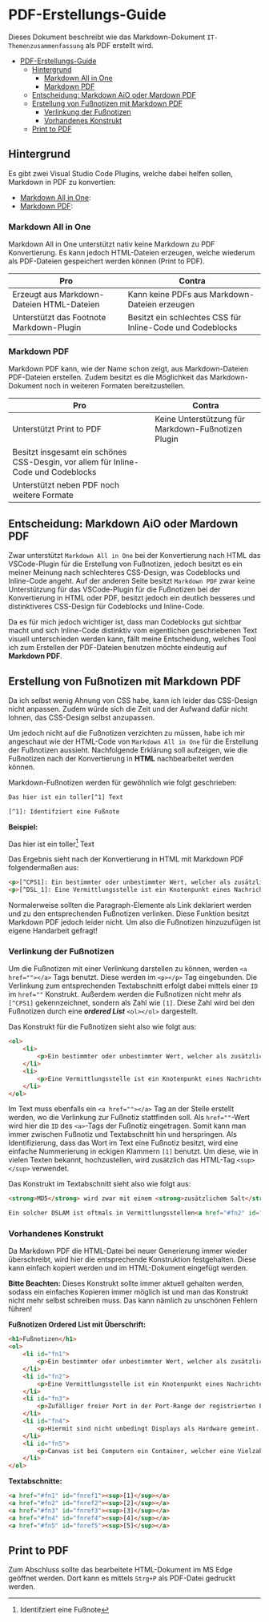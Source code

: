 # PDF-Erstellungs-Guide

Dieses Dokument beschreibt wie das Markdown-Dokument `IT-Themenzusammenfassung` als PDF erstellt wird.

- [PDF-Erstellungs-Guide](#pdf-erstellungs-guide)
	- [Hintergrund](#hintergrund)
		- [Markdown All in One](#markdown-all-in-one)
		- [Markdown PDF](#markdown-pdf)
	- [Entscheidung: Markdown AiO oder Mardown PDF](#entscheidung-markdown-aio-oder-mardown-pdf)
	- [Erstellung von Fußnotizen mit Markdown PDF](#erstellung-von-fußnotizen-mit-markdown-pdf)
		- [Verlinkung der Fußnotizen](#verlinkung-der-fußnotizen)
		- [Vorhandenes Konstrukt](#vorhandenes-konstrukt)
	- [Print to PDF](#print-to-pdf)

## Hintergrund

Es gibt zwei Visual Studio Code Plugins, welche dabei helfen sollen, Markdown in PDF zu konvertien:

- [Markdown All in One](https://marketplace.visualstudio.com/items?itemName=yzhang.markdown-all-in-one): 
- [Markdown PDF](https://marketplace.visualstudio.com/items?itemName=yzane.markdown-pdf): 

### Markdown All in One

Markdown All in One unterstützt nativ keine Markdown zu PDF Konvertierung. Es kann jedoch HTML-Dateien erzeugen, welche wiederum als PDF-Dateien gespeichert werden können (Print to PDF).

| Pro | Contra |
| --- | --- |
| Erzeugt aus Markdown-Dateien HTML-Dateien | Kann keine PDFs aus Markdown-Dateien erzeugen |
| Unterstützt das Footnote Markdown-Plugin | Besitzt ein schlechtes CSS für Inline-Code und Codeblocks |

### Markdown PDF

Markdown PDF kann, wie der Name schon zeigt, aus Markdown-Dateien PDF-Dateien erstellen. Zudem besitzt es die Möglichkeit das Markdown-Dokument noch in weiteren Formaten bereitzustellen.

| Pro | Contra |
| --- | --- |
| Unterstützt Print to PDF | Keine Unterstützung für Markdown-Fußnotizen Plugin |
| Besitzt insgesamt ein schönes CSS-Desgin, vor allem für Inline-Code und Codeblocks |  |
| Unterstützt neben PDF noch weitere Formate |  |

## Entscheidung: Markdown AiO oder Mardown PDF

Zwar unterstützt `Markdown All in One` bei der Konvertierung nach HTML das VSCode-Plugin für die Erstellung von Fußnotizen, jedoch besitzt es ein meiner Meinung nach schlechteres CSS-Design, was Codeblocks und Inline-Code angeht. Auf der anderen Seite besitzt `Markdown PDF` zwar keine Unterstützung für das VSCode-Plugin für die Fußnotizen bei der Konvertierung in HTML oder PDF, besitzt jedoch ein deutlich besseres und distinktiveres CSS-Design für Codeblocks und Inline-Code.

Da es für mich jedoch wichtiger ist, dass man Codeblocks gut sichtbar macht und sich Inline-Code distinktiv vom eigentlichen geschriebenen Text visuell unterschieden werden kann, fällt meine Entscheidung, welches Tool ich zum Erstellen der PDF-Dateien benutzen möchte eindeutig auf **Markdown PDF**.

## Erstellung von Fußnotizen mit Markdown PDF

Da ich selbst wenig Ahnung von CSS habe, kann ich leider das CSS-Design nicht anpassen. Zudem würde sich die Zeit und der Aufwand dafür nicht lohnen, das CSS-Design selbst anzupassen.

Um jedoch nicht auf die Fußnotizen verzichten zu müssen, habe ich mir angeschaut wie der HTML-Code von `Markdown All in One` für die Erstellung der Fußnotizen aussieht. Nachfolgende Erklärung soll aufzeigen, wie die Fußnotizen nach der Konvertierung in **HTML** nachbearbeitet werden können.

Markdown-Fußnotizen werden für gewöhnlich wie folgt geschrieben:

```txt
Das hier ist ein toller[^1] Text

[^1]: Identifziert eine Fußnote
```

**Beispiel:**

Das hier ist ein toller[^1] Text

Das Ergebnis sieht nach der Konvertierung in HTML mit Markdown PDF folgendermaßen aus:

```html
<p>[^CPS1]: Ein bestimmter oder unbestimmter Wert, welcher als zusätzlicher Sicherheitsfaktor mit in die Passwortverschlüsselung genommen wird.</p>
<p>[^DSL_1]: Eine Vermittlungsstelle ist ein Knotenpunkt eines Nachrichtennetztes, der die wahlweise Herstellung von Nachrichtenverbindungen ermöglicht.</p>
```

Normalerweise sollten die Paragraph-Elemente als Link deklariert werden und zu den entsprechenden Fußnotizen verlinken. Diese Funktion besitzt Markdown PDF jedoch leider nicht. Um also die Fußnotizen hinzuzufügen ist eigene Handarbeit gefragt!

### Verlinkung der Fußnotizen

Um die Fußnotizen mit einer Verlinkung darstellen zu können, werden `<a href=""></a>` Tags benutzt. Diese werden im `<p></p>` Tag eingebunden. Die Verlinkung zum entsprechenden Textabschnitt erfolgt dabei mittels einer `ID` im `href=""` Konstrukt. Außerdem werden die Fußnotizen nicht mehr als `[^CPS1]` gekennzeichnet, sondern als Zahl wie `[1]`. Diese Zahl wird bei den Fußnotizen durch eine ***ordered List*** `<ol></ol>` dargestellt.

Das Konstrukt für die Fußnotizen sieht also wie folgt aus:

```html
<ol>
    <li>
        <p>Ein bestimmter oder unbestimmter Wert, welcher als zusätzlicher Sicherheitsfaktor mit in die Passwortverschlüsselung genommen wird.<a href="fn1" id="fnref1">↩︎</a></p>
    </li>
    <li>
        <p>Eine Vermittlungsstelle ist ein Knotenpunkt eines Nachrichtennetztes, der die wahlweise Herstellung von Nachrichtenverbindungen ermöglicht.<a href="fn2" id="fnref2">↩︎</a></p>
    </li>
</ol>
```

Im Text muss ebenfalls ein `<a href=""></a>` Tag an der Stelle erstellt werden, wo die Verlinkung zur Fußnotiz stattfinden soll. Als `href=""`-Wert wird hier die `ID` des `<a>`-Tags der Fußnotiz eingetragen. Somit kann man immer zwischen Fußnotiz und Textabschnitt hin und herspringen. Als Identifizierung, dass das Wort im Text eine Fußnotiz besitzt, wird eine einfache Nummerierung in eckigen Klammern `[1]` benutzt. Um diese, wie in vielen Texten bekannt, hochzustellen, wird zusätzlich das HTML-Tag `<sup></sup>` verwendet.

Das Konstrukt im Textabschnitt sieht also wie folgt aus:

```html
<strong>MD5</strong> wird zwar mit einem <strong>zusätzlichem Salt</strong><a href="#fn1" id="fnref1"><sup>[1]</sup></a> versehen, ist dennoch weiterhin ein schnell zu berechenbarer Hash-Algorithmus.

Ein solcher DSLAM ist oftmals in Vermittlungsstellen<a href="#fn2" id="fnref2"><sup>[2]</sup></a>, Gebäuden oder im Außenbereich vorzufinden.
```

### Vorhandenes Konstrukt

Da Markdown PDF die HTML-Datei bei neuer Generierung immer wieder überschreibt, wird hier die entsprechende Konstruktion festgehalten. Diese kann einfach kopiert werden und im HTML-Dokument eingefügt werden.

**Bitte Beachten:** Dieses Konstrukt sollte immer aktuell gehalten werden, sodass ein einfaches Kopieren immer möglich ist und man das Konstrukt nicht mehr selbst schreiben muss. Das kann nämlich zu unschönen Fehlern führen!

**Fußnotizen Ordered List mit Überschrift:**

```html
<h1>Fußnotizen</h1>
<ol>
	<li id="fn1">
		<p>Ein bestimmter oder unbestimmter Wert, welcher als zusätzlicher Sicherheitsfaktor mit in die Passwortverschlüsselung genommen wird.<a href="#fnref1">↩︎</a></p>
	</li>
	<li id="fn2">
		<p>Eine Vermittlungsstelle ist ein Knotenpunkt eines Nachrichtennetztes, der die wahlweise Herstellung von Nachrichtenverbindungen ermöglicht.<a href="#fnref2">↩︎</a></p>
	</li>
	<li id="fn3">
		<p>Zufälliger freier Port in der Port-Range der registrierten Ports. Die Ports 1-1023 sind <strong>standardisierte</strong> und somit nicht dynamisch zuweisbare Ports.<a href="#fnref3">↩︎</a></p>
	</li>
	<li id="fn4">
		<p>Hiermit sind nicht unbedingt Displays als Hardware gemeint. Gemeint können auch virtuelle Desktops sein.<a href="#fnref4">↩︎</a></p>
	</li>
	<li id="fn5">
		<p>Canvas ist bei Computern ein Container, welcher eine Vielzahl an unterschiedlichen Elemente beinhalten kann.<a href="#fnref5">↩︎</a></p>
	</li>
</ol>
```

**Textabschnitte:**

```html
<a href="#fn1" id="fnref1"><sup>[1]</sup></a>
<a href="#fn2" id="fnref2"><sup>[2]</sup></a>
<a href="#fn3" id="fnref3"><sup>[3]</sup></a>
<a href="#fn4" id="fnref4"><sup>[4]</sup></a>
<a href="#fn5" id="fnref5"><sup>[5]</sup></a>
```

## Print to PDF

Zum Abschluss sollte das bearbeitete HTML-Dokument im MS Edge geöffnet werden. Dort kann es mittels `Strg+P` als PDF-Datei gedruckt werden.


[^1]: Identifziert eine Fußnote